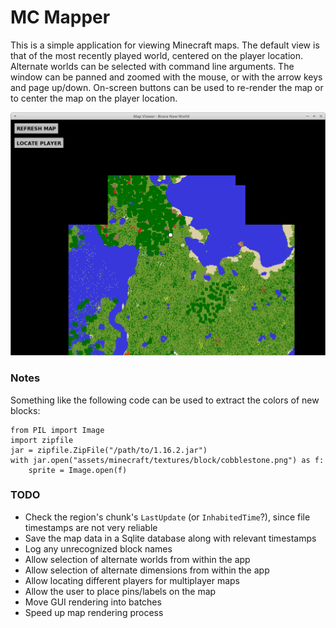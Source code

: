 # MC Mapper

This is a simple application for viewing Minecraft maps.  The default view is that
of the most recently played world, centered on the player location.  Alternate worlds
can be selected with command line arguments.  The window can be panned and zoomed
with the mouse, or with the arrow keys and page up/down.  On-screen buttons can
be used to re-render the map or to center the map on the player location.

![Screenshot](https://raw.githubusercontent.com/jabbequbs/mcmapper/master/screenshot.png)

### Notes

Something like the following code can be used to extract the colors of new blocks:
```
from PIL import Image
import zipfile
jar = zipfile.ZipFile("/path/to/1.16.2.jar")
with jar.open("assets/minecraft/textures/block/cobblestone.png") as f:
    sprite = Image.open(f)
```

### TODO
* Check the region's chunk's `LastUpdate` (or `InhabitedTime`?), since file timestamps are not very reliable
* Save the map data in a Sqlite database along with relevant timestamps
* Log any unrecognized block names
* Allow selection of alternate worlds from within the app
* Allow selection of alternate dimensions from within the app
* Allow locating different players for multiplayer maps
* Allow the user to place pins/labels on the map
* Move GUI rendering into batches
* Speed up map rendering process
